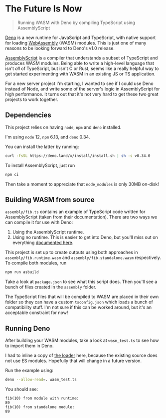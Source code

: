 # The Future Is Now

> Running WASM with Deno by compiling TypeScript using AssemblyScript

[Deno](https://deno.land) is a new runtime for JavaScript and TypeScript, with native support for loading [WebAssembly](https://webassembly.org/) (WASM) modules.
This is just one of many reasons to be looking forward to Deno's v1.0 release.

[AssemblyScript](https://assemblyscript.org/) is a compiler that understands a subset of TypeScript and produces WASM modules.
Being able to write a high-level language that isn't _all_ of TypeScript, but isn't C or Rust, seems like a really helpful way to get started experimenting with WASM in an existing JS or TS application.

For a new server project I'm starting, I wanted to see if I could use Deno instead of Node, and write some of the server's logic in AssemblyScript for high performance.
It turns out that it's not very hard to get these two great projects to work together.

## Dependencies

This project relies on having `node`, `npm` and `deno` installed.

I'm using `node` 12, `npm` 6.13, and `deno` 0.34.

You can install the latter by running:

```bash
curl -fsSL https://deno.land/x/install/install.sh | sh -s v0.34.0
```

To install AssemblyScript, just run

```bash
npm ci
```

Then take a moment to appreciate that `node_modules` is only 30MB on-disk!

## Building WASM from source

`assembly/fib.ts` contains an example of TypeScript code written for AssemblyScript (taken from their documentation).
There are two ways we can compile it for use with Deno:

1. Using the AssemblyScript runtime.
2. Using no runtime. This is easier to get into Deno, but you'll miss out on everything [documented here](https://docs.assemblyscript.org/details/runtime).

This project is set up to create outputs using both approaches in `assembly/fib.runtime.wasm` and `assembly/fib.standalone.wasm` respectively.
To compile both modules, run

```bash
npm run asbuild
```

Take a look at `package.json` to see what this script does.
Then you'll see a bunch of files created in the `assembly` folder.

The TypeScript files that will be compiled to WASM are placed in their own folder so they can have a custom `tsconfig.json` which loads a bunch of compatibility stuff.
I'm not sure if this can be worked around, but it's an acceptable constraint for now!

## Running Deno

After building your WASM modules, take a look at `wasm_test.ts` to see how to import them in Deno.

I had to inline a copy of [the loader](https://github.com/AssemblyScript/assemblyscript/tree/master/lib/loader) here, because the existing source does not use ES modules.
Hopefully that will change in a future version.

Run the example using:

```bash
deno --allow-read=. wasm_test.ts
```

You should see:

```
fib(10) from module with runtime:
89
fib(10) from standalone module:
89
```
